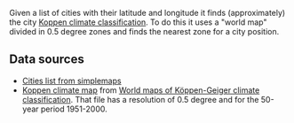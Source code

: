 Given a list of cities with their latitude and longitude it finds (approximately) the city [Koppen climate classification](https://en.wikipedia.org/wiki/K%C3%B6ppen_climate_classification).
To do this it uses a "world map" divided in 0.5 degree zones and finds the nearest zone for a city position.




## Data sources

* [Cities list from simplemaps](https://simplemaps.com/data/world-cities)
* [Koppen climate map](http://koeppen-geiger.vu-wien.ac.at/data/Koeppen-Geiger-ASCII.zip) from [World maps of Köppen-Geiger climate classification](http://koeppen-geiger.vu-wien.ac.at/present.htm). That file has a resolution of 0.5 degree and for the 50-year period 1951-2000.

